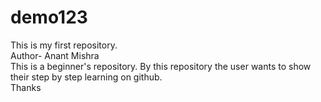 # demo123
This is my first repository. 
<br>
Author- Anant Mishra
<br> 
This is a beginner's repository. By this repository the user wants to show their step by step learning on github.
<br>
Thanks